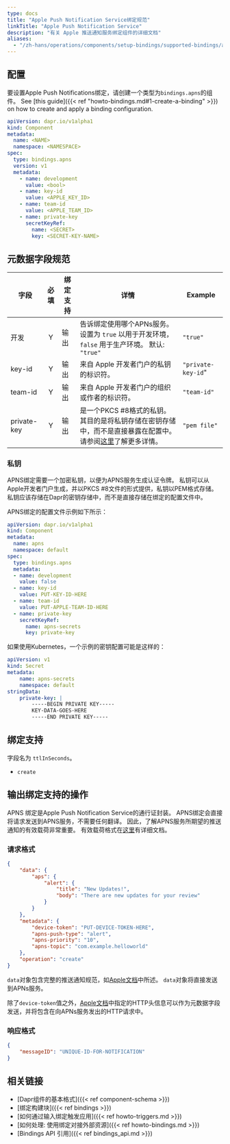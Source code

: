 ```yaml
---
type: docs
title: "Apple Push Notification Service绑定规范"
linkTitle: "Apple Push Notification Service"
description: "有关 Apple 推送通知服务绑定组件的详细文档"
aliases:
  - "/zh-hans/operations/components/setup-bindings/supported-bindings/apns/"
---
```


## 配置

要设置Apple Push Notifications绑定，请创建一个类型为`bindings.apns`的组件。 See [this guide]({{< ref "howto-bindings.md#1-create-a-binding" >}}) on how to create and apply a binding configuration.

```yaml
apiVersion: dapr.io/v1alpha1
kind: Component
metadata:
  name: <NAME>
  namespace: <NAMESPACE>
spec:
  type: bindings.apns
  version: v1
  metadata:
    - name: development
      value: <bool>
    - name: key-id
      value: <APPLE_KEY_ID>
    - name: team-id
      value: <APPLE_TEAM_ID>
    - name: private-key
      secretKeyRef:
        name: <SECRET>
        key: <SECRET-KEY-NAME>
```
## 元数据字段规范

| 字段          | 必填 | 绑定支持 | 详情                                                                         | Example            |
| ----------- |:--:| ---- | -------------------------------------------------------------------------- | ------------------ |
| 开发          | Y  | 输出   | 告诉绑定使用哪个APNs服务。 设置为 `true` 以用于开发环境， `false` 用于生产环境。 默认: `"true"`           | `"true"`           |
| key-id      | Y  | 输出   | 来自 Apple 开发者门户的私钥的标识符。                                                     | `"private-key-id`" |
| team-id     | Y  | 输出   | 来自 Apple 开发者门户的组织或作者的标识符。                                                  | `"team-id"`        |
| private-key | Y  | 输出   | 是一个PKCS #8格式的私钥。 其目的是将私钥存储在密钥存储中，而不是直接暴露在配置中。 请参阅[这里](#private-key)了解更多详情。 | `"pem file"`       |

### 私钥
APNS绑定需要一个加密私钥，以便为APNS服务生成认证令牌。 私钥可以从Apple开发者门户生成，并以PKCS #8文件的形式提供，私钥以PEM格式存储。 私钥应该存储在Dapr的密钥存储中，而不是直接存储在绑定的配置文件中。

APNS绑定的配置文件示例如下所示：
```yaml
apiVersion: dapr.io/v1alpha1
kind: Component
metadata:
  name: apns
  namespace: default
spec:
  type: bindings.apns
  metadata:
  - name: development
    value: false
  - name: key-id
    value: PUT-KEY-ID-HERE
  - name: team-id
    value: PUT-APPLE-TEAM-ID-HERE
  - name: private-key
    secretKeyRef:
      name: apns-secrets
      key: private-key
```
如果使用Kubernetes，一个示例的密钥配置可能是这样的：
```yaml
apiVersion: v1
kind: Secret
metadata:
    name: apns-secrets
    namespace: default
stringData:
    private-key: |
        -----BEGIN PRIVATE KEY-----
        KEY-DATA-GOES-HERE
        -----END PRIVATE KEY-----
```

## 绑定支持

字段名为 `ttlInSeconds`。

- `create`

## 输出绑定支持的操作

APNS 绑定是Apple Push Notification Service的通行证封装。 APNS绑定会直接将请求发送到APNS服务，不需要任何翻译。 因此，了解APNS服务所期望的推送通知的有效载荷非常重要。 有效载荷格式在[这里](https://developer.apple.com/documentation/usernotifications/setting_up_a_remote_notification_server/generating_a_remote_notification)有详细文档。

### 请求格式

```json
{
    "data": {
        "aps": {
            "alert": {
                "title": "New Updates!",
                "body": "There are new updates for your review"
            }
        }
    },
    "metadata": {
        "device-token": "PUT-DEVICE-TOKEN-HERE",
        "apns-push-type": "alert",
        "apns-priority": "10",
        "apns-topic": "com.example.helloworld"
    },
    "operation": "create"
}
```

`data`对象包含完整的推送通知规范，如[Apple文档](https://developer.apple.com/documentation/usernotifications/setting_up_a_remote_notification_server/generating_a_remote_notification)中所述。 `data`对象将直接发送到APNs服务。

除了`device-token`值之外，[Apple文档](https://developer.apple.com/documentation/usernotifications/setting_up_a_remote_notification_server/sending_notification_requests_to_apns)中指定的HTTP头信息可以作为元数据字段发送，并将包含在向APNs服务发出的HTTP请求中。

### 响应格式

```json
{
    "messageID": "UNIQUE-ID-FOR-NOTIFICATION"
}
```

## 相关链接

- [Dapr组件的基本格式]({{< ref component-schema >}})
- [绑定构建块]({{< ref bindings >}})
- [如何通过输入绑定触发应用]({{< ref howto-triggers.md >}})
- [如何处理: 使用绑定对接外部资源]({{< ref howto-bindings.md >}})
- [Bindings API 引用]({{< ref bindings_api.md >}})
